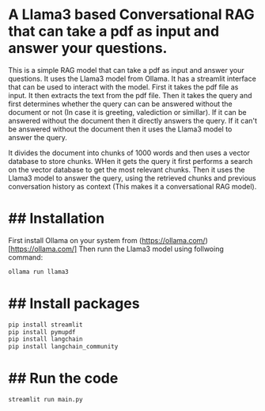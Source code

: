 # A Llama3 based Conversational RAG that can take a pdf as input and answer your questions.

This is a simple RAG model that can take a pdf as input and answer your questions. It uses the Llama3 model from Ollama. It has a streamlit interface that can be used to interact with the model. First it takes the pdf file as input. It then extracts the text from the pdf file. Then it takes the query and first determines whether the query can can be answered without the document or not (In case it is greeting, valediction or simillar). If it can be answered without the document then it directly answers the query. If it can't be answered without the document then it uses the Llama3 model to answer the query.

It divides the document into chunks of 1000 words and then uses a vector database to store chunks. WHen it gets the query it first performs a search on the vector database to get the most relevant chunks. Then it uses the Llama3 model to answer the query, using the retrieved chunks and previous conversation history as context (This makes  it a conversational RAG model).

# ## Installation
First install Ollama on your system from (https://ollama.com/)[https://ollama.com/]
Then runn the Llama3 model using follwoing command:
```bash
ollama run llama3
```

# ## Install packages
```bash
pip install streamlit
pip install pymupdf
pip install langchain
pip install langchain_community
```

# ## Run the code
```bash
streamlit run main.py
```